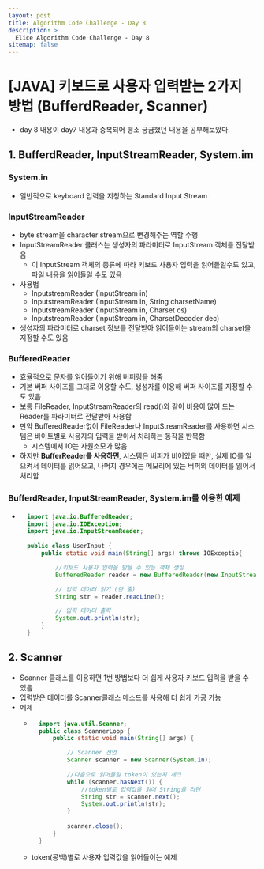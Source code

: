 ```yaml
---
layout: post
title: Algorithm Code Challenge - Day 8
description: >
  Elice Algorithm Code Challenge - Day 8
sitemap: false
---
```


# [JAVA] 키보드로 사용자 입력받는 2가지 방법 (BufferdReader, Scanner)
- day 8 내용이 day7 내용과 중복되어 평소 궁금했던 내용을 공부해보았다.

## 1. BufferdReader, InputStreamReader, System.im

### System.in
- 일반적으로 keyboard 입력을 지칭하는 Standard Input Stream

### InputStreamReader
- byte stream을 character stream으로 변경해주는 역할 수행
- InputStreamReader 클래스는 생성자의 파라미터로 InputStream 객체를 전달받음
    - 이 InputStream 객체의 종류에 따라 키보드 사용자 입력을 읽어들일수도 있고, 파일 내용을 읽어들일 수도 있음
- 사용법
    - InputstreamReader (InputStream in)
    - InputstreamReader (InputStream in, String charsetName)
    - InputstreamReader (InputStream in, Charset cs)
    - InputstreamReader (InputStream in, CharsetDecoder dec)
- 생성자의 파라미터로 charset 정보를 전달받아 읽어들이는 stream의 charset을 지정할 수도 있음

### BufferedReader
- 효율적으로 문자를 읽어들이기 위해 버퍼링을 해줌
- 기본 버퍼 사이즈를 그대로 이용할 수도, 생성자를 이용해 버퍼 사이즈를 지정할 수도 있음
- 보통 FileReader, InputStreamReader의 read()와 같이 비용이 많이 드는 Reader를 파라미터로 전달받아 사용함
- 만약 BufferedReader없이 FileReader나 InputStreamReader를 사용하면 시스템은 바이트별로 사용자의 입력을 받아서 처리하는 동작을 반복함
    - 시스템에서 IO는 자원소모가 많음
- 하지만 **BufferReader를 사용하면**, 시스템은 버퍼가 비어있을 때만, 실제 IO를 일으켜서 데이터를 읽어오고, 나머지 경우에는 메모리에 있는 버퍼의 데이터를 읽어서 처리함

### BufferdReader, InputStreamReader, System.im를 이용한 예제
- ```java
    import java.io.BufferedReader;
    import java.io.IOException;
    import java.io.InputStreamReader; 
    
    public class UserInput {    
        public static void main(String[] args) throws IOExceptio{

            //키보드 사용자 입력을 받을 수 있는 객체 생성
            BufferedReader reader = new BufferedReader(new InputStreamReader(System.in));   

            // 입력 데이터 읽기 (한 줄)      
            String str = reader.readLine();  

            // 입력 데이터 출력        
            System.out.println(str);      
        }
    }
    ```

## 2. Scanner
- Scanner 클래스를 이용하면 1번 방법보다 더 쉽게 사용자 키보드 입력을 받을 수 있음
- 입력받은 데이터를 Scanner클래스 메소드를 사용해 더 쉽게 가공 가능
- 예제
    - ```java
        import java.util.Scanner; 
        public class ScannerLoop {    
            public static void main(String[] args) {      

                // Scanner 선언        
                Scanner scanner = new Scanner(System.in);        
                
                //다음으로 읽어들일 token이 있는지 체크
                while (scanner.hasNext()) {     
                    //token별로 입력값을 읽어 String을 리턴
                    String str = scanner.next();  
                    System.out.println(str);        
                }         
                
                scanner.close();    
            }
        }
        ```
    - token(공백)별로 사용자 입력값을 읽어들이는 예제
